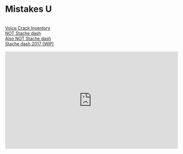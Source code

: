 <html>

<body>

<h1>Mistakes U</h1>
<br>
<a href="https://docs.google.com/spreadsheets/d/1eJHc7WZ1w7PGDK_NC55cHmGIUovPnzvhrnY-Rjwy4nk/edit?usp=sharing" target="_blank" class="Mobile-overlay-nav-item"> Voice Crack Inventory </a>
<br>
<a href="https://reedjohnston.github.io/wheelie.html">NOT Stache dash</a>
<br>
<a href="https://reedjohnston.github.io/stachedash.html">Also NOT Stache dash</a>
<br>
<a href="https://reedjohnston.github.io/stachedash2017.html">Stache dash 2017 (WIP)</a>
<br>
<br>
<iframe width="560" height="315" src="https://www.youtube.com/embed/w0xL-0lwNUs" frameborder="0" allowfullscreen></iframe>
<br>
</body>
</html>

